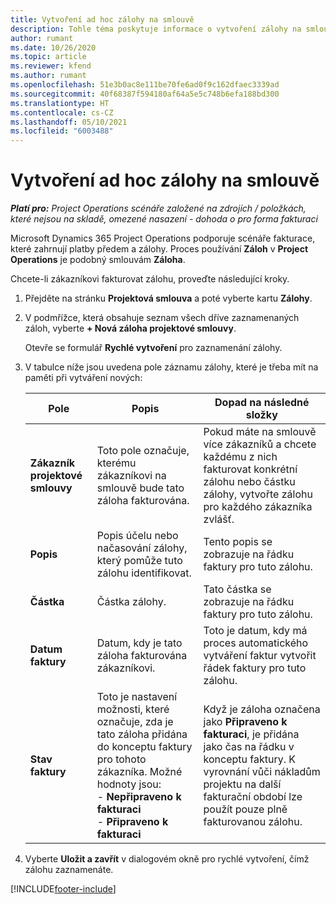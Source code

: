 ```yaml
---
title: Vytvoření ad hoc zálohy na smlouvě
description: Tohle téma poskytuje informace o vytvoření zálohy na smlouvě podle potřeby.
author: rumant
ms.date: 10/26/2020
ms.topic: article
ms.reviewer: kfend
ms.author: rumant
ms.openlocfilehash: 51e3b0ac8e111be70fe6ad0f9c162dfaec3339ad
ms.sourcegitcommit: 40f68387f594180af64a5e5c748b6efa188bd300
ms.translationtype: HT
ms.contentlocale: cs-CZ
ms.lasthandoff: 05/10/2021
ms.locfileid: "6003488"
---
```

# <a name="creating-an-ad-hoc-advance-on-a-contract"></a>Vytvoření ad hoc zálohy na smlouvě

_**Platí pro:** Project Operations scénáře založené na zdrojích / položkách, které nejsou na skladě, omezené nasazení - dohoda o pro forma fakturaci_

Microsoft Dynamics 365 Project Operations podporuje scénáře fakturace, které zahrnují platby předem a zálohy. Proces používání **Záloh** v **Project Operations** je podobný smlouvám **Záloha**. 

Chcete-li zákazníkovi fakturovat zálohu, proveďte následující kroky.

1. Přejděte na stránku **Projektová smlouva** a poté vyberte kartu **Zálohy**.
2. V podmřížce, která obsahuje seznam všech dříve zaznamenaných záloh, vyberte **+ Nová záloha projektové smlouvy**. 

    Otevře se formulář **Rychlé vytvoření** pro zaznamenání zálohy.
    
3. V tabulce níže jsou uvedena pole záznamu zálohy, které je třeba mít na paměti při vytváření nových:

    | Pole | Popis | Dopad na následné složky |
    | --- | --- | --- |
    | **Zákazník projektové smlouvy** | Toto pole označuje, kterému zákazníkovi na smlouvě bude tato záloha fakturována. | Pokud máte na smlouvě více zákazníků a chcete každému z nich fakturovat konkrétní zálohu nebo částku zálohy, vytvořte zálohu pro každého zákazníka zvlášť. |
    | **Popis** | Popis účelu nebo načasování zálohy, který pomůže tuto zálohu identifikovat. | Tento popis se zobrazuje na řádku faktury pro tuto zálohu. |
    | **Částka** | Částka zálohy. | Tato částka se zobrazuje na řádku faktury pro tuto zálohu. |
    | **Datum faktury** | Datum, kdy je tato záloha fakturována zákazníkovi. | Toto je datum, kdy má proces automatického vytváření faktur vytvořit řádek faktury pro tuto zálohu. |
    | **Stav faktury** | Toto je nastavení možnosti, které označuje, zda je tato záloha přidána do konceptu faktury pro tohoto zákazníka. Možné hodnoty jsou:</br>- **Nepřipraveno k fakturaci**</br>- **Připraveno k fakturaci** | Když je záloha označena jako **Připraveno k fakturaci**, je přidána jako čas na řádku v konceptu faktury. K vyrovnání vůči nákladům projektu na další fakturační období lze použít pouze plně fakturovanou zálohu. |

4. Vyberte **Uložit a zavřít** v dialogovém okně pro rychlé vytvoření, čímž zálohu zaznamenáte.


[!INCLUDE[footer-include](../../includes/footer-banner.md)]